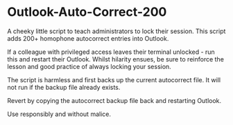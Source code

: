 # Outlook-Auto-Correct-200

A cheeky little script to teach administrators to lock their session. This script adds 200+ homophone autocorrect entries into Outlook. 

If a colleague with privileged access leaves their terminal unlocked - run this and restart their Outlook. Whilst hilarity ensues, be sure to reinforce the lesson and good practice of always locking your session. 

The script is harmless and first backs up the current autocorrect file. It will not run if the backup file already exists.

Revert by copying the autocorrect backup file back and restarting Outlook.

Use responsibly and without malice.